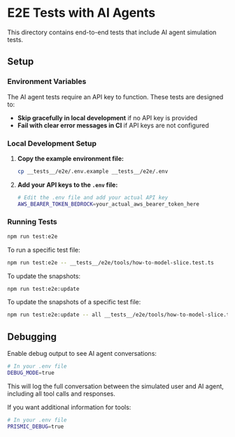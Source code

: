 # E2E Tests with AI Agents

This directory contains end-to-end tests that include AI agent simulation tests.

## Setup

### Environment Variables

The AI agent tests require an API key to function. These tests are designed to:

- **Skip gracefully in local development** if no API key is provided
- **Fail with clear error messages in CI** if API keys are not configured

### Local Development Setup

1. **Copy the example environment file:**

   ```bash
   cp __tests__/e2e/.env.example __tests__/e2e/.env
   ```

2. **Add your API keys to the `.env` file:**

   ```bash
   # Edit the .env file and add your actual API key
   AWS_BEARER_TOKEN_BEDROCK=your_actual_aws_bearer_token_here
   ```

### Running Tests

```bash
npm run test:e2e
```

To run a specific test file:

```bash
npm run test:e2e -- __tests__/e2e/tools/how-to-model-slice.test.ts
```

To update the snapshots:

```bash
npm run test:e2e:update
```

To update the snapshots of a specific test file:

```bash
npm run test:e2e:update -- all __tests__/e2e/tools/how-to-model-slice.test.ts
```

## Debugging

Enable debug output to see AI agent conversations:

```bash
# In your .env file
DEBUG_MODE=true
```

This will log the full conversation between the simulated user and AI agent, including all tool calls and responses.

If you want additional information for tools:

```bash
# In your .env file
PRISMIC_DEBUG=true
```
